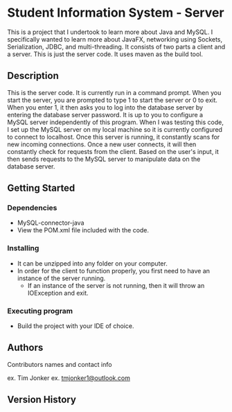 # Student Information System - Server

This is a project that I undertook to learn more about Java and MySQL.  I specifically wanted to learn more about JavaFX, 
networking using Sockets, Serialization, JDBC, and multi-threading.  It consists of two parts a client and a server.  This is just the server 
code.  It uses maven as the build tool.

## Description

This is the server code.  It is currently run in a command prompt.  When you start the server, you are prompted to type 1 to start the server or 0 to exit.  
When you enter 1, it then asks you to log into the database server by entering the database server password.  It is up to you to configure a MySQL server independently
of this program.  When I was testing this code, I set up the MySQL server on my local machine so it is currently configured to connect to localhost.  Once this
server is running, it constantly scans for new incoming connections.  Once a new user connects, it will then constantly check for requests from the client.
Based on the user's input, it then sends requests to the MySQL server to manipulate data on the database server.

## Getting Started

### Dependencies

* MySQL-connector-java
* View the POM.xml file included with the code.

### Installing

* It can be unzipped into any folder on your computer.
* In order for the client to function properly, you first need to have an instance of the server running.
	* If an instance of the server is not running, then it will throw an IOException and exit.


### Executing program

* Build the project with your IDE of choice.


## Authors

Contributors names and contact info

ex. Tim Jonker
ex. tmjonker1@outlook.com

## Version History

